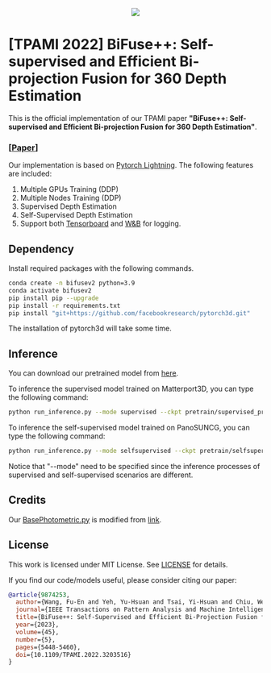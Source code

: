 <p align='center'>
<img src='src/teaser.jpg'>
</p>

# [TPAMI 2022] BiFuse++: Self-supervised and Efficient Bi-projection Fusion for 360 Depth Estimation
This is the official implementation of our TPAMI paper **"BiFuse++: Self-supervised and Efficient Bi-projection Fusion for 360 Depth Estimation"**. 

### [[Paper](https://arxiv.org/abs/2209.02952)]

Our implementation is based on [Pytorch Lightning](https://www.pytorchlightning.ai/). The following features are included:
1. Multiple GPUs Training (DDP)
2. Multiple Nodes Training (DDP)
3. Supervised Depth Estimation
4. Self-Supervised Depth Estimation
5. Support both [Tensorboard](https://www.tensorflow.org/tensorboard) and [W&B](https://wandb.ai/site) for logging.


## Dependency
Install required packages with the following commands.
```bash
conda create -n bifusev2 python=3.9
conda activate bifusev2
pip install pip --upgrade
pip install -r requirements.txt
pip install "git+https://github.com/facebookresearch/pytorch3d.git"
```
The installation of pytorch3d will take some time.

## Inference
You can download our pretrained model from [here](https://drive.google.com/file/d/1ZeQrCt4HQrZ3KGdROzqxWdqB4zz1EkTG/view?usp=sharing).

To inference the supervised model trained on Matterport3D, you can type the following command:
```bash
python run_inference.py --mode supervised --ckpt pretrain/supervised_pretrain.pkl  --img data/mp3d.jpg
```
To inference the self-supervised model trained on PanoSUNCG, you can type the following command:
```bash
python run_inference.py --mode selfsupervised --ckpt pretrain/selfsupervised_pretrain.pkl  --img data/panosuncg.jpg
```
Notice that "--mode" need to be specified since the inference processes of supervised and self-supervised scenarios are different.

## Credits
Our [BasePhotometric.py](./BiFusev2/Loss/BasePhotometric.py) is modified from [link](https://github.com/ClementPinard/SfmLearner-Pytorch).

## License
This work is licensed under MIT License. See [LICENSE](./LICENSE) for details.

If you find our code/models useful, please consider citing our paper:
```bibtex
@article{9874253,
  author={Wang, Fu-En and Yeh, Yu-Hsuan and Tsai, Yi-Hsuan and Chiu, Wei-Chen and Sun, Min},
  journal={IEEE Transactions on Pattern Analysis and Machine Intelligence}, 
  title={BiFuse++: Self-Supervised and Efficient Bi-Projection Fusion for 360° Depth Estimation}, 
  year={2023},
  volume={45},
  number={5},
  pages={5448-5460},
  doi={10.1109/TPAMI.2022.3203516}
}
```
